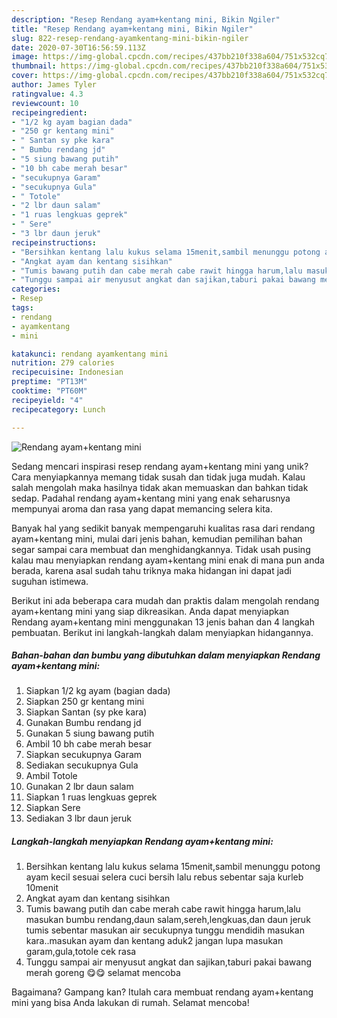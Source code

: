 ```yaml
---
description: "Resep Rendang ayam+kentang mini, Bikin Ngiler"
title: "Resep Rendang ayam+kentang mini, Bikin Ngiler"
slug: 822-resep-rendang-ayamkentang-mini-bikin-ngiler
date: 2020-07-30T16:56:59.113Z
image: https://img-global.cpcdn.com/recipes/437bb210f338a604/751x532cq70/rendang-ayamkentang-mini-foto-resep-utama.jpg
thumbnail: https://img-global.cpcdn.com/recipes/437bb210f338a604/751x532cq70/rendang-ayamkentang-mini-foto-resep-utama.jpg
cover: https://img-global.cpcdn.com/recipes/437bb210f338a604/751x532cq70/rendang-ayamkentang-mini-foto-resep-utama.jpg
author: James Tyler
ratingvalue: 4.3
reviewcount: 10
recipeingredient:
- "1/2 kg ayam bagian dada"
- "250 gr kentang mini"
- " Santan sy pke kara"
- " Bumbu rendang jd"
- "5 siung bawang putih"
- "10 bh cabe merah besar"
- "secukupnya Garam"
- "secukupnya Gula"
- " Totole"
- "2 lbr daun salam"
- "1 ruas lengkuas geprek"
- " Sere"
- "3 lbr daun jeruk"
recipeinstructions:
- "Bersihkan kentang lalu kukus selama 15menit,sambil menunggu potong ayam kecil sesuai selera cuci bersih lalu rebus sebentar saja kurleb 10menit"
- "Angkat ayam dan kentang sisihkan"
- "Tumis bawang putih dan cabe merah cabe rawit hingga harum,lalu masukan bumbu rendang,daun salam,sereh,lengkuas,dan daun jeruk tumis sebentar masukan air secukupnya tunggu mendidih masukan kara..masukan ayam dan kentang aduk2 jangan lupa masukan garam,gula,totole cek rasa"
- "Tunggu sampai air menyusut angkat dan sajikan,taburi pakai bawang merah goreng 😋😋 selamat mencoba"
categories:
- Resep
tags:
- rendang
- ayamkentang
- mini

katakunci: rendang ayamkentang mini 
nutrition: 279 calories
recipecuisine: Indonesian
preptime: "PT13M"
cooktime: "PT60M"
recipeyield: "4"
recipecategory: Lunch

---
```



![Rendang ayam+kentang mini](https://img-global.cpcdn.com/recipes/437bb210f338a604/751x532cq70/rendang-ayamkentang-mini-foto-resep-utama.jpg)

Sedang mencari inspirasi resep rendang ayam+kentang mini yang unik? Cara menyiapkannya memang tidak susah dan tidak juga mudah. Kalau salah mengolah maka hasilnya tidak akan memuaskan dan bahkan tidak sedap. Padahal rendang ayam+kentang mini yang enak seharusnya mempunyai aroma dan rasa yang dapat memancing selera kita.



Banyak hal yang sedikit banyak mempengaruhi kualitas rasa dari rendang ayam+kentang mini, mulai dari jenis bahan, kemudian pemilihan bahan segar sampai cara membuat dan menghidangkannya. Tidak usah pusing kalau mau menyiapkan rendang ayam+kentang mini enak di mana pun anda berada, karena asal sudah tahu triknya maka hidangan ini dapat jadi suguhan istimewa.


Berikut ini ada beberapa cara mudah dan praktis dalam mengolah rendang ayam+kentang mini yang siap dikreasikan. Anda dapat menyiapkan Rendang ayam+kentang mini menggunakan 13 jenis bahan dan 4 langkah pembuatan. Berikut ini langkah-langkah dalam menyiapkan hidangannya.

<!--inarticleads1-->

##### Bahan-bahan dan bumbu yang dibutuhkan dalam menyiapkan Rendang ayam+kentang mini:

1. Siapkan 1/2 kg ayam (bagian dada)
1. Siapkan 250 gr kentang mini
1. Siapkan  Santan (sy pke kara)
1. Gunakan  Bumbu rendang jd
1. Gunakan 5 siung bawang putih
1. Ambil 10 bh cabe merah besar
1. Siapkan secukupnya Garam
1. Sediakan secukupnya Gula
1. Ambil  Totole
1. Gunakan 2 lbr daun salam
1. Siapkan 1 ruas lengkuas geprek
1. Siapkan  Sere
1. Sediakan 3 lbr daun jeruk




<!--inarticleads2-->

##### Langkah-langkah menyiapkan Rendang ayam+kentang mini:

1. Bersihkan kentang lalu kukus selama 15menit,sambil menunggu potong ayam kecil sesuai selera cuci bersih lalu rebus sebentar saja kurleb 10menit
1. Angkat ayam dan kentang sisihkan
1. Tumis bawang putih dan cabe merah cabe rawit hingga harum,lalu masukan bumbu rendang,daun salam,sereh,lengkuas,dan daun jeruk tumis sebentar masukan air secukupnya tunggu mendidih masukan kara..masukan ayam dan kentang aduk2 jangan lupa masukan garam,gula,totole cek rasa
1. Tunggu sampai air menyusut angkat dan sajikan,taburi pakai bawang merah goreng 😋😋 selamat mencoba




Bagaimana? Gampang kan? Itulah cara membuat rendang ayam+kentang mini yang bisa Anda lakukan di rumah. Selamat mencoba!
